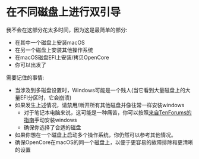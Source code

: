 # 在不同磁盘上进行双引导

我不会在这部分花太多时间，因为这是最简单的部分:

* 在其中一个磁盘上安装macOS
* 在另一个磁盘上安装其他操作系统
* 在macOS磁盘EFI上安装/拷贝OpenCore
* 你可以出发了

需要记住的事情:

* 当涉及到多磁盘设置时，Windows可能是一个贱人(当它看到大量磁盘上的大量EFI分区时，它会崩溃)
* 如果发生上述情况，请禁用/断开所有其他磁盘并像往常一样安装windows
  * 对于笔记本电脑来说，这可能是一种痛苦，你可以按照[来自TenForums的指南](https://www.tenforums.com/tutorials/84331-apply-windows-image-using-dism-instead-clean-install.html)手动安装windows
  * 确保你选择了合适的磁盘
* 如果你想在一个磁盘上启动多个操作系统，你仍然可以参考其他情况。
* 确保OpenCore在macOS的同一个磁盘上，以便于更容易的故障排除和更清晰的设置
  